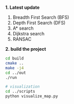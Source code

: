 **1. Latest update**
1. Breadth First Search (BFS)
2. Depth First Search (DFS)
3. A* search 
4. Dijkstra search
5. RANSAC
 
**2. build the project**
```bash
cd build
cmake ..
make -j4
cd ../out
./run

# visualization
cd ../scripts
python visualize_map.py
```
